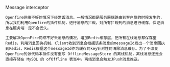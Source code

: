 Message interceptor

    Openfire网络不好的情况下经常丢消息，一般情况都是服务器端路由到客户端的时候发生的，所以我们利用Openfire的插件机制，进行消息的拦截，对所有拦截到的消息进行缓存，保证消息在服务端一定不会丢失。
    
    主要解决OpenFire网络不好丢消息的情况，增加Redis缓存层，把所有在线消息都保存至Redis，利用消息回执机制，Client收到消息会根据该条消息的messageId发出一个消息回执到Redis，Redis根据这个messageId作为缓存的key针对性的清除消息缓存。为了不改变OpenFire的源代码本插件没有重写 OfflineMessageStore 的离线机制，离线消息还是会直接存储在 MySQL 的 ofOffline 表当中。离线消息会触发JPush消息推送。
